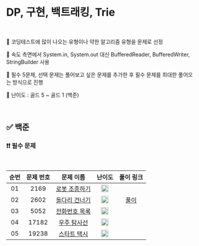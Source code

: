 # DP, 구현, 백트래킹, Trie

<br/>

📌 코딩테스트에 많이 나오는 유형이나 약한 알고리즘 유형을 문제로 선정

📌 속도 측면에서 System.in, System.out 대신 BufferedReader, BufferedWriter, StringBuilder 사용

📌 필수 5문제, 선택 문제는 풀어보고 싶은 문제를 추가한 후 필수 문제를 최대한 풀어오는 방식으로 진행

📌 난이도 : 골드 5 ~ 골드 1 (백준)

<br/>

## ✅ 백준

### ❗❗ 필수 문제

<br/>

순번 | 문제 번호 | 문제 이름 | 난이도 | 풀이 링크
:---: | :---: | :---: | :---: | :---: 
01 | 2169 | [로봇 조종하기](https://www.acmicpc.net/problem/2169) | <img src="https://static.solved.ac/tier_small/14.svg" width=20px> | []()
02 | 2602 | [돌다리 건너기](https://www.acmicpc.net/problem/2602) | <img src="https://static.solved.ac/tier_small/12.svg" width=20px> | [풀이](https://github.com/psj98/Java_Study_Coding_18/blob/main/study/src/study_230614/problemset/boj_2602.java)
03 | 5052 | [전화번호 목록](https://www.acmicpc.net/problem/5052) | <img src="https://static.solved.ac/tier_small/12.svg" width=20px> | []()
04 | 17182 | [우주 탐사선](https://www.acmicpc.net/problem/17182) | <img src="https://static.solved.ac/tier_small/13.svg" width=20px> | []()
05 | 19238 | [스타트 택시](https://www.acmicpc.net/problem/19238) | <img src="https://static.solved.ac/tier_small/14.svg" width=20px> | []()